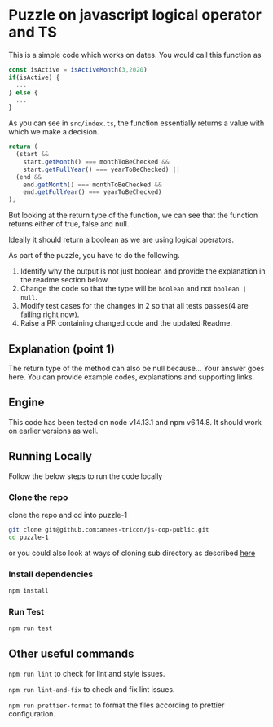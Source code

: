 # Puzzle on javascript logical operator and TS

This is a simple code which works on dates.
You would call this function as

```js
const isActive = isActiveMonth(3,2020)
if(isActive) {
  ...
} else {
  ...
}
```

As you can see in `src/index.ts`, the function essentially returns a value with which we make a decision.

```js
return (
  (start &&
    start.getMonth() === monthToBeChecked &&
    start.getFullYear() === yearToBeChecked) ||
  (end &&
    end.getMonth() === monthToBeChecked &&
    end.getFullYear() === yearToBeChecked)
);
```

But looking at the return type of the function, we can see that the function returns either of true, false and null.

Ideally it should return a boolean as we are using logical operators.

As part of the puzzle, you have to do the following.

1. Identify why the output is not just boolean and provide the explanation in the readme section below.
2. Change the code so that the type will be `boolean` and not `boolean | null`.
3. Modify test cases for the changes in 2 so that all tests passes(4 are failing right now).
4. Raise a PR containing changed code and the updated Readme.

## Explanation (point 1)

The return type of the method can also be null because...
Your answer goes here. You can provide example codes, explanations and supporting links.

## Engine

This code has been tested on node v14.13.1 and npm v6.14.8. It should work on earlier versions as well.

## Running Locally

Follow the below steps to run the code locally

### Clone the repo

clone the repo and cd into puzzle-1

```sh
git clone git@github.com:anees-tricon/js-cop-public.git
cd puzzle-1
```

or you could also look at ways of cloning sub directory as described [here](https://stackoverflow.com/questions/600079/how-do-i-clone-a-subdirectory-only-of-a-git-repository/52269934#52269934)

### Install dependencies

```sh
npm install
```

### Run Test

```sh
npm run test
```

## Other useful commands

`npm run lint` to check for lint and style issues.

`npm run lint-and-fix` to check and fix lint issues.

`npm run prettier-format` to format the files according to prettier configuration.
